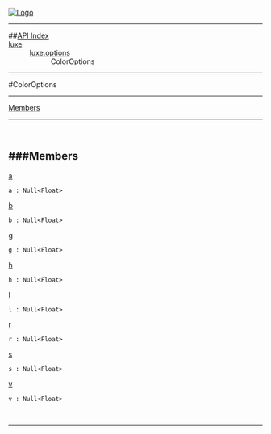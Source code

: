 
[![Logo](../../../images/logo.png)](../../../index.html)

---


##[API Index](../../../api/index.html#luxe.options)   
[luxe](../)     
&emsp;&emsp;&emsp;[luxe.options](./)   
&emsp;&emsp;&emsp;&emsp;&emsp;&emsp;ColorOptions

---

#ColorOptions


---


[Members](#Members)   


---

&nbsp;   

<a class="lift" name="Members" ></a>
###Members   
---
<a class="lift" name="a" href="#a">a</a>



`a : Null<Float>`

<span class="small_desc_flat">  </span>   

<a class="lift" name="b" href="#b">b</a>



`b : Null<Float>`

<span class="small_desc_flat">  </span>   

<a class="lift" name="g" href="#g">g</a>



`g : Null<Float>`

<span class="small_desc_flat">  </span>   

<a class="lift" name="h" href="#h">h</a>



`h : Null<Float>`

<span class="small_desc_flat">  </span>   

<a class="lift" name="l" href="#l">l</a>



`l : Null<Float>`

<span class="small_desc_flat">  </span>   

<a class="lift" name="r" href="#r">r</a>



`r : Null<Float>`

<span class="small_desc_flat">  </span>   

<a class="lift" name="s" href="#s">s</a>



`s : Null<Float>`

<span class="small_desc_flat">  </span>   

<a class="lift" name="v" href="#v">v</a>



`v : Null<Float>`

<span class="small_desc_flat">  </span>   



&nbsp;
&nbsp;
&nbsp;

---  


&nbsp;   
&nbsp;   
